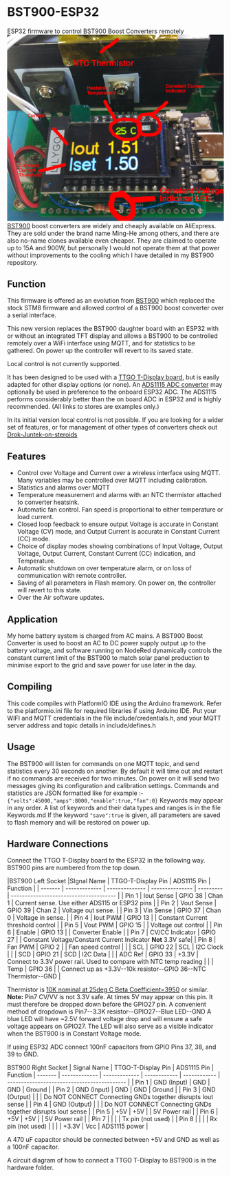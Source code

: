 # BST900-ESP32
ESP32 firmware to control BST900 Boost Converters remotely
![BST900-ESP32](https://github.com/delboy711/BST900-ESP32/blob/main/images/IMG_20211011_142715.jpg)
[BST900](aliexpress.com/item/32838432319.html) boost converters are widely and cheaply available on AliExpress. They are sold under the brand name Ming-He among others, and there are also no-name clones available even cheaper.
They are claimed to operate up to 15A and 900W, but personally I would not operate them at that power without improvements to the cooling which I have detailed in my BST900 repository.

## Function
This firmware is offered as an evolution from [BST900](https://github.com/delboy711/BST900) which replaced the stock STM8 firmware and allowed control of a BST900 boost converter over a serial interface.

This new version replaces the BST900 daughter board with an ESP32 with or without an integrated TFT display and allows a BST900 
to be controlled remotely over a WiFi interface using MQTT, and for statistics to be gathered.
On power up the controller will revert to its saved state.

Local control is not currently supported. 

It has been designed to be used with a [TTGO T-Display board](aliexpress.com/item/33050667207.html), but is easily adapted for other display options (or none). An [ADS1115 ADC converter](aliexpress.com/item/32648046830.html) may optionally be used in preference to the onboard ESP32 ADC. The ADS1115 performs considerably better than the on board ADC in ESP32 and is highly recommended.
(All links to stores are examples only.)

In its initial version local control is not possible. If you are looking for a wider set of features, or for management of other types of converters check out 
[Drok-Juntek-on-steroids](https://github.com/rin67630/Drok-Juntek-on-steroids)

## Features

* Control over Voltage and Current over a wireless interface using MQTT.  Many variables may be controlled over MQTT including calibration.
* Statistics and alarms over MQTT
* Temperature measurement and alarms with an NTC thermistor attached to converter heatsink.
* Automatic fan control. Fan speed is proportional to either temperature or load current.
* Closed loop feedback to ensure output Voltage is accurate in Constant Voltage (CV) mode, and Output Current is accurate in Constant Current (CC) mode.
* Choice of display modes showing combinations of Input Voltage, Output Voltage, Output Current, Constant Current (CC) indication, and Temperature.
* Automatic shutdown on over temperature alarm, or on loss of communication with remote controller.
* Saving of all parameters in Flash memory. On power on, the controller will revert to this state.
* Over the Air software updates.


## Application
My home battery system is charged from AC mains. A BST900 Boost Converter is used to boost an AC to DC power supply output up to the battery voltage, and software
 running on NodeRed dynamically controls the constant current limit of the BST900 to match solar panel production to minimise export to the grid and save power for use later in the day.

## Compiling
This code compiles with PlatformIO IDE using the Arduino framework. Refer to the platformio.ini file for required libraries if using Arduino IDE.
Put your WIFI and MQTT credentials in the file include/credentials.h, and your MQTT server address and topic details in include/defines.h


## Usage
The BST900 will listen for commands on one MQTT topic, and send statistics every 30 seconds on another. By default it will time out and restart if no commands are 
received for two minutes. On power on it will send two messages giving its configuration and calibration settings.
Commands and statistics are JSON formatted like for example :-
```{"volts":45000,"amps":8000,"enable":true,"fan":0}```
Keywords may appear in any order. A list of keywords and their data types and ranges is in the file Keywords.md
If the keyword `"save":true` is given, all parameters are saved to flash memory and will be restored on power up.

## Hardware Connections
Connect the TTGO T-Display board to the ESP32 in the following way. BST900 pins are numbered from the top down.

|BST900 Left Socket |SIgnal Name   | TTGO-T-Display Pin | ADS1115 Pin | Function |
| ------- | ------------- | -------------- | --------------- | --------- | -------------------------------------- |
| Pin 1 | Iout Sense | GPIO 38 | Chan 1 | Current sense. Use either ADS115 or ESP32 pins | 
| Pin 2 | Vout Sense | GPIO 39 | Chan 2 | Voltage out sense. |
| Pin 3 | Vin Sense  | GPIO 37 | Chan 0 | Voltage in sense. |
| Pin 4 | Iout PWM   | GPIO 13 |        | Constant Current threshold control |
| Pin 5 | Vout PWM   | GPIO 15 |        | Voltage out control |
| Pin 6 | Enable     | GPIO 13 |        | Converter Enable |
| Pin 7 | CV/CC Indicator | GPIO 27 |   | Constant Voltage/Constant Current Indicator **Not** 3.3V safe|
| Pin 8 | Fan PWM    | GPIO 2  |        | Fan speed control |
|       |   SCL      | GPIO 22 | SCL    | I2C Clock |
|       |   SCD      | GPIO 21 | SCD    | I2C Data |
|       | ADC Ref    | GPIO 33 | +3.3V  | Connect to 3.3V power rail. Used to compare with NTC temp reading |
|       | Temp       | GPIO 36 |        | Connect up as +3.3V--10k resistor--GPIO 36--NTC Thermistor--GND |

Thermistor is [10K nominal at 25deg C Beta Coefficient=3950](https://lcsc.com/product-detail/NTC-Thermistors_Nanjing-Shiheng-Elec-MF52A103J3950-A1_C123378.html) or similar.
**Note:** Pin7 CV/VV is not 3.3V safe. At times 5V may appear on this pin. It must therefore be dropped down before the GPIO27 pin. A convenient method of dropdown is Pin7--3.3K resistor--GPIO27--Blue LED--GND
A blue LED will have ~2.5V forward voltage drop and will ensure a safe voltage appears on GPIO27. 
The LED will also serve as a visible indicator when the BST900 is in Constant Voltage mode.


If using ESP32 ADC connect 100nF capacitors from GPIO Pins 37, 38, and 39 to GND.
 

BST900 Right Socket | Signal Name | TTGO-T-Display Pin | ADS1115 Pin | Function
| ------- | ------------- | ------------- | ------------ | ------------ | ------------------------------------------- |
| Pin 1 | GND (Input) | GND | GND | Ground | 
| Pin 2 | GND (Input) | GND | GND | Ground |
| Pin 3 | GND (Output) |    |     | Do NOT CONNECT Connecting GNDs together disrupts Iout sense |
| Pin 4 | GND (Output) |    |     | Do NOT CONNECT Connecting GNDs together disrupts Iout sense |
| Pin 5 | +5V          | +5V  |    | 5V Power rail  |
| Pin 6 | +5V          | +5V  |    | 5V Power rail  |
| Pin 7 |              |      |    | Tx pin (not used) |
| Pin 8 |              |      |    | Rx pin (not used) |
|       |              | +3.3V | Vcc | ADS1115 power |

A 470 uF capacitor should be connected between +5V and GND as well as a 100nF capacitor.

A circuit diagram of how to connect a TTGO T-Display to BST900 is in the hardware folder.



